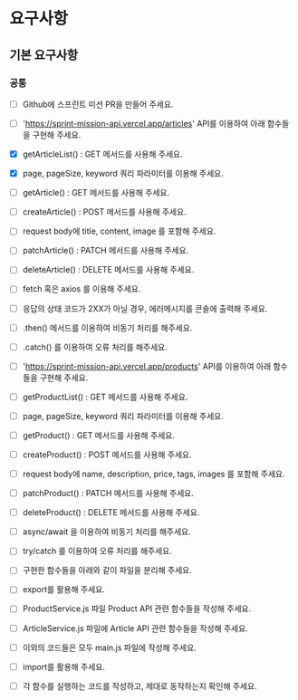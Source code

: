 # 요구사항

## 기본 요구사항

### 공통

- [ ] Github에 스프린트 미션 PR을 만들어 주세요.

- [ ] 'https://sprint-mission-api.vercel.app/articles' API를 이용하여 아래 함수들을 구현해 주세요.

- [x] getArticleList() : GET 메서드를 사용해 주세요.
- [x] page, pageSize, keyword 쿼리 파라미터를 이용해 주세요.
- [ ] getArticle() : GET 메서드를 사용해 주세요.
- [ ] createArticle() : POST 메서드를 사용해 주세요.
- [ ] request body에 title, content, image 를 포함해 주세요.
- [ ] patchArticle() : PATCH 메서드를 사용해 주세요.
- [ ] deleteArticle() : DELETE 메서드를 사용해 주세요.
- [ ] fetch 혹은 axios 를 이용해 주세요.

- [ ] 응답의 상태 코드가 2XX가 아닐 경우, 에러메시지를 콘솔에 출력해 주세요.
- [ ] .then() 메서드를 이용하여 비동기 처리를 해주세요.

- [ ] .catch() 를 이용하여 오류 처리를 해주세요.

- [ ] 'https://sprint-mission-api.vercel.app/products' API를 이용하여 아래 함수들을 구현해 주세요.

- [ ] getProductList() : GET 메서드를 사용해 주세요.
- [ ] page, pageSize, keyword 쿼리 파라미터를 이용해 주세요.
- [ ] getProduct() : GET 메서드를 사용해 주세요.
- [ ] createProduct() : POST 메서드를 사용해 주세요.
- [ ] request body에 name, description, price, tags, images 를 포함해 주세요.
- [ ] patchProduct() : PATCH 메서드를 사용해 주세요.
- [ ] deleteProduct() : DELETE 메서드를 사용해 주세요.
- [ ] async/await 을 이용하여 비동기 처리를 해주세요.

- [ ] try/catch 를 이용하여 오류 처리를 해주세요.

- [ ] 구현한 함수들을 아래와 같이 파일을 분리해 주세요.

- [ ] export를 활용해 주세요.
- [ ] ProductService.js 파일 Product API 관련 함수들을 작성해 주세요.
- [ ] ArticleService.js 파일에 Article API 관련 함수들을 작성해 주세요.
- [ ] 이외의 코드들은 모두 main.js 파일에 작성해 주세요.

- [ ] import를 활용해 주세요.
- [ ] 각 함수를 실행하는 코드를 작성하고, 제대로 동작하는지 확인해 주세요.
